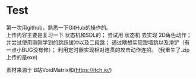 # Test
第一次用github，熟悉一下GitHub的操作的。<br>
上传内容主要是复习一下 状态机和SDL的；
尝试用 状态机 去实现 2D角色动作；
并尝试使用刚刚学到的跳跃缓冲以及二段跳；
通过瞎想实现蹬墙跳以及滑铲（有一点小BUG没有修）；
利用定时器实现相对连贯的攻击动作连招。
(我重生了.zip 上传的是exe)

素材来源于 B站VoidMatrix和(https://itch.io/)
